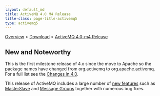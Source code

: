 ```yaml
---
layout: default_md
title: ActiveMQ 4.0 M4 Release 
title-class: page-title-activemq5
type: activemq5
---
```


[Overview](overview) > [Download](download) > [ActiveMQ 4.0-m4 Release](activemq-40-m4-release)

New and Noteworthy
------------------

This is the first milestone release of 4.x since the move to Apache so the package names have changed from org.activemq to org.apache.activemq. For a full list see the [Changes in 4.0](changes-in-40).

This release of ActiveMQ includes a large number of [new features](changes-in-40) such as [MasterSlave](masterslave) and [Message Groups](message-groups) together with numerous bug fixes.